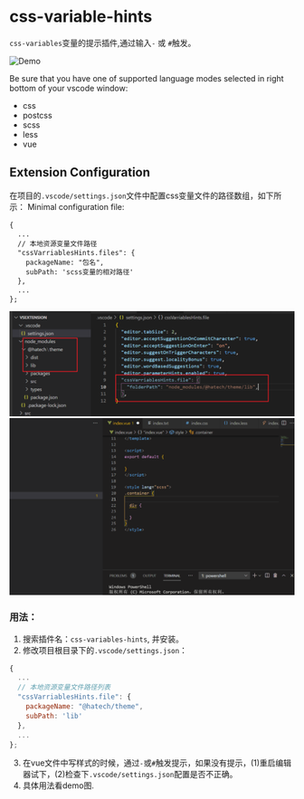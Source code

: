 <!--
 * @Author: wangyunbo
 * @Date: 2021-05-19 23:57:46
 * @LastEditors: wangyunbo
 * @LastEditTime: 2021-05-31 14:01:45
 * @Description: file content
 * @FilePath: \hatech-web-css-hints\README.md
-->

# css-variable-hints

`css-variables`变量的提示插件,通过输入`-` 或 `#`触发。

![Demo](https://github.com/airbender92/css-variables-hints/blob/master/img/demo.gif)

Be sure that you have one of supported language modes selected in right bottom of your vscode window:
* css
* postcss
* scss
* less
* vue


## Extension Configuration

在项目的`.vscode/settings.json`文件中配置css变量文件的路径数组，如下所示：
Minimal configuration file:
```
{
  ...
  // 本地资源变量文件路径
  "cssVarriablesHints.files": {
    packageName: "包名",
    subPath: 'scss变量的相对路径'
  },
  ...
};
```

![config](img/configpath.png) 
![Demo](img/demo.gif) 
### 用法：   

1. 搜索插件名：`css-variables-hints`, 并安装。    
2. 修改项目根目录下的`.vscode/settings.json`：        
```javascript
{
  ...
  // 本地资源变量文件路径列表
  "cssVarriablesHints.file": { 
    packageName: "@hatech/theme",
    subPath: 'lib'
  },
  ...
};
```

3. 在vue文件中写样式的时候，通过`-`或`#`触发提示，如果没有提示，(1)重启编辑器试下，(2)检查下`.vscode/settings.json`配置是否不正确。
5. 具体用法看demo图.

